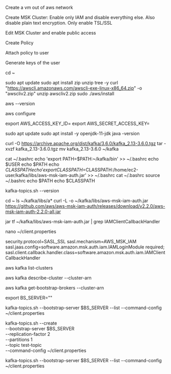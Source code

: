 Create a vm out of aws network

Create MSK Cluster: Enable only IAM and disable everything else. Also disable plain text encryption. Only enable TSL/SSL

Edit MSK Cluster and enable public access

Create Policy

Attach policy to user

Generate keys of the user

cd ~

sudo apt update
sudo apt install zip unzip tree -y
curl "https://awscli.amazonaws.com/awscli-exe-linux-x86_64.zip" -o "awscliv2.zip"
unzip awscliv2.zip
sudo ./aws/install

aws --version

aws configure

export AWS_ACCESS_KEY_ID=
export AWS_SECRET_ACCESS_KEY=

sudo apt update
sudo apt install -y openjdk-11-jdk
java -version

curl -O https://archive.apache.org/dist/kafka/3.6.0/kafka_2.13-3.6.0.tgz
tar -xvzf kafka_2.13-3.6.0.tgz
mv kafka_2.13-3.6.0 ~/kafka

cat ~/.bashrc
echo 'export PATH=$PATH:~/kafka/bin' >> ~/.bashrc
echo $USER
echo $PATH
echo $CLASSPATH
echo 'export CLASSPATH=$CLASSPATH:/home/ec2-user/kafka/libs/aws-msk-iam-auth.jar' >> ~/.bashrc
cat ~/.bashrc
source ~/.bashrc
echo $PATH
echo $CLASSPATH

kafka-topics.sh --version

cd ~
ls ~/kafka/libs/a*
curl -L -o ~/kafka/libs/aws-msk-iam-auth.jar https://github.com/aws/aws-msk-iam-auth/releases/download/v2.2.0/aws-msk-iam-auth-2.2.0-all.jar

jar tf ~/kafka/libs/aws-msk-iam-auth.jar | grep IAMClientCallbackHandler

nano ~/client.properties

security.protocol=SASL_SSL
sasl.mechanism=AWS_MSK_IAM
sasl.jaas.config=software.amazon.msk.auth.iam.IAMLoginModule required;
sasl.client.callback.handler.class=software.amazon.msk.auth.iam.IAMClientCallbackHandler


aws kafka list-clusters

aws kafka describe-cluster --cluster-arn <cluster-arn>

aws kafka get-bootstrap-brokers --cluster-arn <cluster-arn>

export BS_SERVER=""

kafka-topics.sh --bootstrap-server $BS_SERVER --list --command-config ~/client.properties


kafka-topics.sh --create \
   --bootstrap-server $BS_SERVER \
   --replication-factor 2 \
   --partitions 1 \
   --topic test-topic \
   --command-config ~/client.properties

kafka-topics.sh --bootstrap-server $BS_SERVER --list --command-config ~/client.properties

